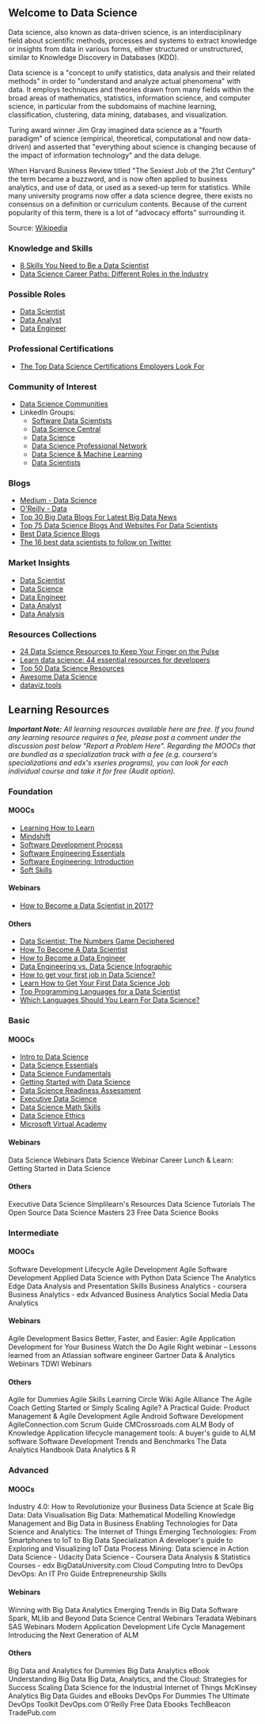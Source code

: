 ## Welcome to Data Science

Data science, also known as data-driven science, is an interdisciplinary field about scientific methods, processes and systems to extract knowledge or insights from data in various forms, either structured or unstructured, similar to Knowledge Discovery in Databases (KDD).

Data science is a "concept to unify statistics, data analysis and their related methods" in order to "understand and analyze actual phenomena" with data. It employs techniques and theories drawn from many fields within the broad areas of mathematics, statistics, information science, and computer science, in particular from the subdomains of machine learning, classification, clustering, data mining, databases, and visualization.

Turing award winner Jim Gray imagined data science as a "fourth paradigm" of science (empirical, theoretical, computational and now data-driven) and asserted that "everything about science is changing because of the impact of information technology" and the data deluge.

When Harvard Business Review titled "The Sexiest Job of the 21st Century" the term became a buzzword, and is now often applied to business analytics, and use of data, or used as a sexed-up term for statistics. While many university programs now offer a data science degree, there exists no consensus on a definition or curriculum contents. Because of the current popularity of this term, there is a lot of "advocacy efforts" surrounding it.

Source: [Wikipedia](https://en.wikipedia.org/wiki/Data_science)

### Knowledge and Skills

- [8 Skills You Need to Be a Data Scientist](http://blog.udacity.com/2014/11/data-science-job-skills.html)
- [Data Science Career Paths: Different Roles in the Industry](https://www.springboard.com/blog/data-science-career-paths-different-roles-industry/)

### Possible Roles

- [Data Scientist](https://www.sokanu.com/careers/data-scientist/)
- [Data Analyst](https://www.sokanu.com/careers/data-analyst/)
- [Data Engineer](http://www.mastersindatascience.org/careers/data-engineer/)

### Professional Certifications

- [The Top Data Science Certifications Employers Look For](https://www.datasciencegraduateprograms.com/certification/)

### Community of Interest

- [Data Science Communities](https://www.ngdata.com/top-data-science-resources/#Communities)
- LinkedIn Groups:
  - [Software Data Scientists](https://www.linkedin.com/groups/10324852)
  - [Data Science Central](https://www.linkedin.com/groups/35222/profile)
  - [Data Science](https://www.linkedin.com/groups/4520344/profile)
  - [Data Science Professional Network](https://www.linkedin.com/groups/1922105/profile)
  - [Data Science & Machine Learning](https://www.linkedin.com/groups/4211928/profile)
  - [Data Scientists](https://www.linkedin.com/groups/2013423/profile)

### Blogs

- [Medium - Data Science](https://medium.com/topic/data-science)
- [O'Reilly - Data](https://www.oreilly.com/topics/data)
- [Top 30 Big Data Blogs For Latest Big Data News](http://blog.feedspot.com/big_data_blogs/)
- [Top 75 Data Science Blogs And Websites For Data Scientists](http://blog.feedspot.com/data_science_blogs/)
- [Best Data Science Blogs](https://www.ngdata.com/top-data-science-resources/#Blogs)
- [The 16 best data scientists to follow on Twitter](http://www.computerworlduk.com/galleries/careers/best-data-scientists-follow-on-twitter-3644862/)

### Market Insights

- [Data Scientist](https://www.linkedin.com/title/data-scientist)
- [Data Science](https://www.linkedin.com/topic/data-science)
- [Data Engineer](https://www.linkedin.com/title/data-engineer)
- [Data Analyst](https://www.linkedin.com/title/data-analyst)
- [Data Analysis](https://www.linkedin.com/topic/data-analysis)

### Resources Collections

- [24 Data Science Resources to Keep Your Finger on the Pulse](http://blog.udacity.com/2014/12/24-data-science-resources-keep-finger-pulse.html)
- [Learn data science: 44 essential resources for developers](https://techbeacon.com/learn-data-science-44-essential-resources-developers)
- [Top 50 Data Science Resources](https://www.ngdata.com/top-data-science-resources/)
- [Awesome Data Science](https://github.com/bulutyazilim/awesome-datascience)
- [dataviz.tools](http://dataviz.tools/)

## Learning Resources

***Important Note:** All learning resources available here are free. If you found any learning resource requires a fee, please post a comment under the discussion post below "Report a Problem Here". Regarding the MOOCs that are bundled as a specialization track with a fee (e.g. coursera's specializations and edx's xseries programs), you can look for each individual course and take it for free (Audit option).*

### Foundation

#### MOOCs

- [Learning How to Learn](https://www.coursera.org/learn/learning-how-to-learn)
- [Mindshift](https://www.coursera.org/learn/mindshift)
- [Software Development Process](https://www.udacity.com/course/software-development-process--ud805)
- [Software Engineering Essentials](https://www.edx.org/course/software-engineering-essentials-tumx-seecx-0)
- [Software Engineering: Introduction](https://www.edx.org/course/software-engineering-introduction-ubcx-softeng1x)
- [Soft Skills](ss.md)

#### Webinars

- [How to Become a Data Scientist in 2017?](https://youtu.be/ccCblUZFM0w)

#### Others

- [Data Scientist: The Numbers Game Deciphered](https://www.simplilearn.com/the-numbers-game-deciphered-guide-pdf)
- [How To Become A Data Scientist](https://medium.freecodecamp.org/how-to-become-a-data-scientist-2d829fa33aba)
- [How to Become a Data Engineer](https://dzone.com/articles/how-to-become-a-data-engineer)
- [Data Engineering vs. Data Science Infographic](https://www.datacamp.com/community/blog/data-engineering-vs-data-science-infographic)
- [How to get your first job in Data Science?](https://medium.com/the-mission/how-to-break-into-the-data-science-market-f0e0b79b42f7)
- [Learn How to Get Your First Data Science Job](https://www.springboard.com/resources/guide-to-data-science-jobs/)
- [Top Programming Languages for a Data Scientist](https://www.simplilearn.com/top-programming-languages-for-data-scientist-guide-pdf)
- [Which Languages Should You Learn For Data Science?](https://medium.freecodecamp.org/which-languages-should-you-learn-for-data-science-e806ba55a81f)

### Basic

#### MOOCs

- [Intro to Data Science]()
- [Data Science Essentials]()
- [Data Science Fundamentals]()
- [Getting Started with Data Science]()
- [Data Science Readiness Assessment]()
- [Executive Data Science]()
- [Data Science Math Skills]()
- [Data Science Ethics]()
- [Microsoft Virtual Academy]()

#### Webinars

Data Science Webinars
Data Science Webinar
Career Lunch & Learn: Getting Started in Data Science

#### Others

Executive Data Science
Simplilearn's Resources
Data Science Tutorials
The Open Source Data Science Masters
23 Free Data Science Books

### Intermediate

#### MOOCs

Software Development Lifecycle
Agile Development
Agile Software Development
Applied Data Science with Python
Data Science
The Analytics Edge
Data Analysis and Presentation Skills
Business Analytics - coursera
Business Analytics - edx
Advanced Business Analytics
Social Media Data Analytics

#### Webinars

Agile Development Basics
Better, Faster, and Easier: Agile Application Development for Your Business
Watch the Do Agile Right webinar – Lessons learned from an Atlassian software engineer
Gartner Data & Analytics Webinars
TDWI Webinars

#### Others

Agile for Dummies
Agile Skills Learning Circle Wiki
Agile Alliance
The Agile Coach
Getting Started or Simply Scaling Agile?
A Practical Guide: Product Management & Agile Development
Agile Android Software Development
AgileConnection.com
Scrum Guide
CMCrossroads.com
ALM Body of Knowledge
Application lifecycle management tools: A buyer's guide to ALM software
Software Development Trends and Benchmarks
The Data Analytics Handbook
Data Analytics & R

### Advanced

#### MOOCs

Industry 4.0: How to Revolutionize your Business
Data Science at Scale
Big Data: Data Visualisation
Big Data: Mathematical Modelling
Knowledge Management and Big Data in Business
Enabling Technologies for Data Science and Analytics: The Internet of Things
Emerging Technologies: From Smartphones to IoT to Big Data Specialization
A developer's guide to Exploring and Visualizing IoT Data
Process Mining: Data science in Action
Data Science - Udacity
Data Science - Coursera
Data Analysis & Statistics Courses - edx
BigDataUniversity.com
Cloud Computing
Intro to DevOps
DevOps: An IT Pro Guide
Entrepreneurship Skills

#### Webinars

Winning with Big Data Analytics
Emerging Trends in Big Data Software Spark, MLlib and Beyond
Data Science Central Webinars
Teradata Webinars
SAS Webinars
Modern Application Development Life Cycle Management
Introducing the Next Generation of ALM

#### Others

Big Data and Analytics for Dummies
Big Data Analytics eBook
Understanding Big Data
Big Data, Analytics, and the Cloud: Strategies for Success
Scaling Data Science for the Industrial Internet of Things
McKinsey Analytics
Big Data Guides and eBooks
DevOps For Dummies
The Ultimate DevOps Toolkit
DevOps.com
O’Reilly Free Data Ebooks
TechBeacon
TradePub.com
